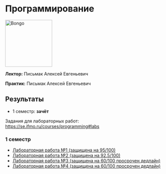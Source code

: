 # Программирование

<img alt="Bongo" src="https://github.com/maxbarsukov/itmo/blob/master/.docs/bongo.gif" height="150">

**Лектор:** Письмак Алексей Евгеньевич

**Практик:**  Письмак Алексей Евгеньевич

## Результаты

- 1 семестр: **зачёт**

Задания для лабораторных работ: https://se.ifmo.ru/courses/programming#labs

### 1 семестр

- [Лабораторная работа №1 (защищена на 95/100)](./1%20Лабораторная%20работа)
- [Лабораторная работа №2 (защищена на 92.5/100)](./2%20Лабораторная%20работа)
- [Лабораторная работа №3 (защищена на 60/100 просрочен дедлайн)](./3%20Лабораторная%20работа)
- [Лабораторная работа №4 (защищена на 60/100 просрочен дедлайн)](./4%20Лабораторная%20работа)
